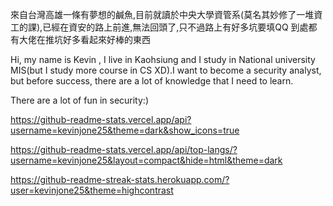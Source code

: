 來自台灣高雄一條有夢想的鹹魚,目前就讀於中央大學資管系(莫名其妙修了一堆資工的課),已經在資安的路上前進,無法回頭了,只不過路上有好多坑要填QQ
到處都有大佬在推坑好多看起來好棒的東西

Hi, my name is Kevin , I live in Kaohsiung and I study in National university MIS(but I study more course in CS XD).I want to become a security analyst, but before success, there are a lot of knowledge that I need to learn.

There are a lot of fun in security:) 



https://github-readme-stats.vercel.app/api?username=kevinjone25&theme=dark&show_icons=true

https://github-readme-stats.vercel.app/api/top-langs/?username=kevinjone25&layout=compact&hide=html&theme=dark

https://github-readme-streak-stats.herokuapp.com/?user=kevinjone25&theme=highcontrast



